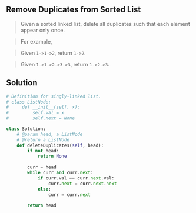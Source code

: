 Remove Duplicates from Sorted List
------------------------------------

> Given a sorted linked list, delete all duplicates such that each element appear only once.

> For example,

> Given `1->1->2`, return `1->2`.

> Given `1->1->2->3->3`, return `1->2->3`.

Solution
----------

```python
# Definition for singly-linked list.
# class ListNode:
#     def __init__(self, x):
#         self.val = x
#         self.next = None

class Solution:
    # @param head, a ListNode
    # @return a ListNode
    def deleteDuplicates(self, head):
        if not head:
            return None
        
        curr = head
        while curr and curr.next:
            if curr.val == curr.next.val:
                curr.next = curr.next.next
            else:
                curr = curr.next
        
        return head
```
